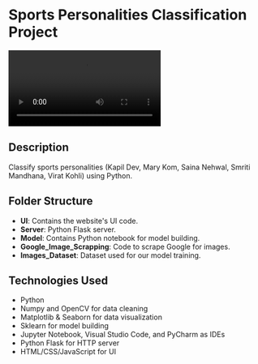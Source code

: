 # Sports Personalities Classification Project

<video controls src="Recording of Image Classification Project.mp4" title="Title"></video>

## Description
Classify sports personalities (Kapil Dev, Mary Kom, Saina Nehwal, Smriti Mandhana, Virat Kohli) using Python.

## Folder Structure
- **UI**: Contains the website's UI code.
- **Server**: Python Flask server.
- **Model**: Contains Python notebook for model building.
- **Google_Image_Scrapping**: Code to scrape Google for images.
- **Images_Dataset**: Dataset used for our model training.

## Technologies Used
- Python
- Numpy and OpenCV for data cleaning
- Matplotlib & Seaborn for data visualization
- Sklearn for model building
- Jupyter Notebook, Visual Studio Code, and PyCharm as IDEs
- Python Flask for HTTP server
- HTML/CSS/JavaScript for UI


